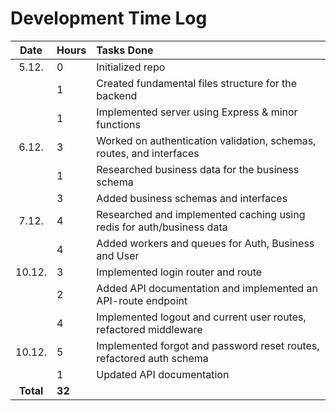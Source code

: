 # Development Time Log

| Date | Hours | Tasks Done  |
| :----:|:-----| :-----|
| 5.12. | 0    | Initialized repo  |
| |  1   | Created fundamental files structure for the backend  |
| |  1   | Implemented server using Express & minor functions |
| 6.12. | 3 | Worked on authentication validation, schemas, routes, and interfaces | 
|  | 1 | Researched business data for the business schema | 
|  | 3 | Added business schemas and interfaces | 
| 7.12. | 4 | Researched and implemented caching using redis for auth/business data | 
| | 4 | Added workers and queues for Auth, Business and User | 
| 10.12. | 3 | Implemented login router and route |
|  | 2 | 	Added API documentation and implemented an API-route endpoint |
|  | 4 |  Implemented logout and current user routes, refactored middleware |
| 10.12. | 5 |  Implemented forgot and password reset routes, refactored auth schema |
| | 1 | Updated API documentation|
| **Total** | **32** | |


